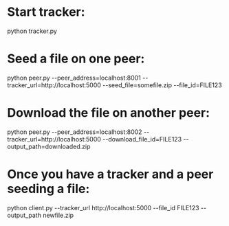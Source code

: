 # Start tracker:
python tracker.py

# Seed a file on one peer:
python peer.py --peer_address=localhost:8001 --tracker_url=http://localhost:5000 --seed_file=somefile.zip --file_id=FILE123

# Download the file on another peer:
python peer.py --peer_address=localhost:8002 --tracker_url=http://localhost:5000 --download_file_id=FILE123 --output_path=downloaded.zip

# Once you have a tracker and a peer seeding a file:
python client.py --tracker_url http://localhost:5000 --file_id FILE123 --output_path newfile.zip

